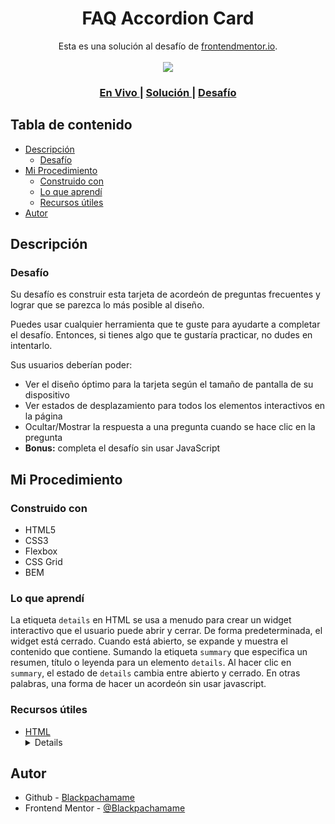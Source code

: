 <h1 align="center">FAQ Accordion Card</h1>

<div align="center">
   Esta es una solución al desafío de <a href="https://www.frontendmentor.io/">frontendmentor.io</a>.
</div>
<br>
<div align="center">
<img src="design/desktop-preview.jpg"></img>
  <h3>
    <a href="https://blackpachamame.github.io/desafíos-frontendmentor/faq-accordion-card/">
      En Vivo
    </a>
    <span> | </span>
    <a href="https://www.frontendmentor.io/solutions/faq-accordion-card-using-bem-L0u-jSlnG5">
      Solución
    </a>
   <span> | </span>
    <a href="https://www.frontendmentor.io/challenges/faq-accordion-card-XlyjD0Oam">
      Desafío
    </a>
  </h3>
</div>

## Tabla de contenido

- [Descripción](#descripción)
  - [Desafío](#desafío)
- [Mi Procedimiento](#mi-procedimiento)
  - [Construido con](#construido-con)
  - [Lo que aprendí](#lo-que-aprendí)
  - [Recursos útiles](#recursos-útiles)
- [Autor](#autor)

## Descripción

### Desafío

Su desafío es construir esta tarjeta de acordeón de preguntas frecuentes y lograr que se parezca lo más posible al diseño.

Puedes usar cualquier herramienta que te guste para ayudarte a completar el desafío. Entonces, si tienes algo que te gustaría practicar, no dudes en intentarlo.

Sus usuarios deberían poder:

- Ver el diseño óptimo para la tarjeta según el tamaño de pantalla de su dispositivo
- Ver estados de desplazamiento para todos los elementos interactivos en la página
- Ocultar/Mostrar la respuesta a una pregunta cuando se hace clic en la pregunta
- **Bonus:** completa el desafío sin usar JavaScript

## Mi Procedimiento

### Construido con

- HTML5
- CSS3
- Flexbox
- CSS Grid
- BEM

### Lo que aprendí

La etiqueta `details` en HTML se usa a menudo para crear un widget interactivo que el usuario puede abrir y cerrar. De forma predeterminada, el widget está cerrado. Cuando está abierto, se expande y muestra el contenido que contiene. Sumando la etiqueta `summary` que especifica un resumen, título o leyenda para un elemento `details`. Al hacer clic en `summary`, el estado de `details` cambia entre abierto y cerrado. En otras palabras, una forma de hacer un acordeón sin usar javascript.

### Recursos útiles

- [HTML <details> Tag](https://www.w3schools.com/tags/tag_details.asp) - Información y ejemplos de las etiquetas `details` y `summary`.

## Autor

- Github - [Blackpachamame](https://github.com/Blackpachamame)
- Frontend Mentor - [@Blackpachamame](https://www.frontendmentor.io/profile/Blackpachamame)
